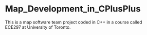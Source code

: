 # Map_Development_in_CPlusPlus

This is a map software team project coded in C++ in a course called ECE297 at University of Toronto. 
